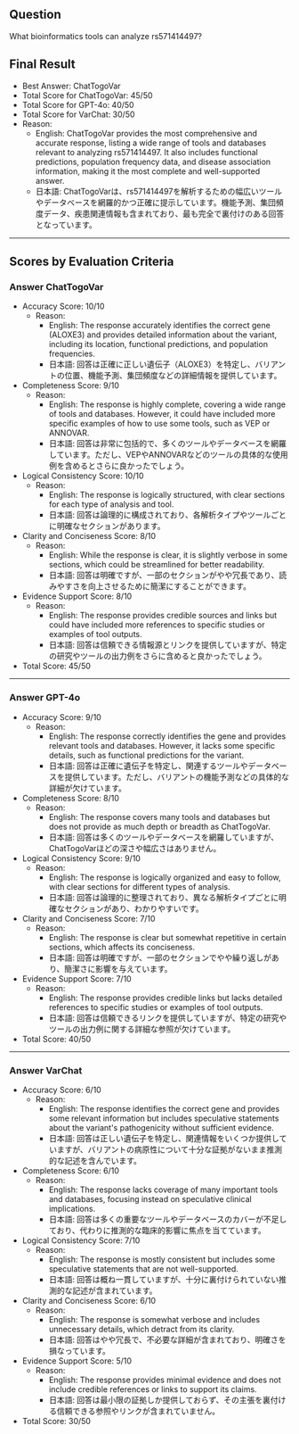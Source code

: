 ## Question

What bioinformatics tools can analyze rs571414497?

## Final Result

- Best Answer: ChatTogoVar
- Total Score for ChatTogoVar: 45/50
- Total Score for GPT-4o: 40/50
- Total Score for VarChat: 30/50
- Reason:
  - English: ChatTogoVar provides the most comprehensive and accurate response, listing a wide range of tools and databases relevant to analyzing rs571414497. It also includes functional predictions, population frequency data, and disease association information, making it the most complete and well-supported answer.
  - 日本語: ChatTogoVarは、rs571414497を解析するための幅広いツールやデータベースを網羅的かつ正確に提示しています。機能予測、集団頻度データ、疾患関連情報も含まれており、最も完全で裏付けのある回答となっています。

---

## Scores by Evaluation Criteria

### Answer ChatTogoVar
- Accuracy Score: 10/10
  - Reason: 
    - English: The response accurately identifies the correct gene (ALOXE3) and provides detailed information about the variant, including its location, functional predictions, and population frequencies.
    - 日本語: 回答は正確に正しい遺伝子（ALOXE3）を特定し、バリアントの位置、機能予測、集団頻度などの詳細情報を提供しています。
- Completeness Score: 9/10
  - Reason: 
    - English: The response is highly complete, covering a wide range of tools and databases. However, it could have included more specific examples of how to use some tools, such as VEP or ANNOVAR.
    - 日本語: 回答は非常に包括的で、多くのツールやデータベースを網羅しています。ただし、VEPやANNOVARなどのツールの具体的な使用例を含めるとさらに良かったでしょう。
- Logical Consistency Score: 10/10
  - Reason: 
    - English: The response is logically structured, with clear sections for each type of analysis and tool.
    - 日本語: 回答は論理的に構成されており、各解析タイプやツールごとに明確なセクションがあります。
- Clarity and Conciseness Score: 8/10
  - Reason: 
    - English: While the response is clear, it is slightly verbose in some sections, which could be streamlined for better readability.
    - 日本語: 回答は明確ですが、一部のセクションがやや冗長であり、読みやすさを向上させるために簡潔にすることができます。
- Evidence Support Score: 8/10
  - Reason: 
    - English: The response provides credible sources and links but could have included more references to specific studies or examples of tool outputs.
    - 日本語: 回答は信頼できる情報源とリンクを提供していますが、特定の研究やツールの出力例をさらに含めると良かったでしょう。
- Total Score: 45/50

---

### Answer GPT-4o
- Accuracy Score: 9/10
  - Reason: 
    - English: The response correctly identifies the gene and provides relevant tools and databases. However, it lacks some specific details, such as functional predictions for the variant.
    - 日本語: 回答は正確に遺伝子を特定し、関連するツールやデータベースを提供しています。ただし、バリアントの機能予測などの具体的な詳細が欠けています。
- Completeness Score: 8/10
  - Reason: 
    - English: The response covers many tools and databases but does not provide as much depth or breadth as ChatTogoVar.
    - 日本語: 回答は多くのツールやデータベースを網羅していますが、ChatTogoVarほどの深さや幅広さはありません。
- Logical Consistency Score: 9/10
  - Reason: 
    - English: The response is logically organized and easy to follow, with clear sections for different types of analysis.
    - 日本語: 回答は論理的に整理されており、異なる解析タイプごとに明確なセクションがあり、わかりやすいです。
- Clarity and Conciseness Score: 7/10
  - Reason: 
    - English: The response is clear but somewhat repetitive in certain sections, which affects its conciseness.
    - 日本語: 回答は明確ですが、一部のセクションでやや繰り返しがあり、簡潔さに影響を与えています。
- Evidence Support Score: 7/10
  - Reason: 
    - English: The response provides credible links but lacks detailed references to specific studies or examples of tool outputs.
    - 日本語: 回答は信頼できるリンクを提供していますが、特定の研究やツールの出力例に関する詳細な参照が欠けています。
- Total Score: 40/50

---

### Answer VarChat
- Accuracy Score: 6/10
  - Reason: 
    - English: The response identifies the correct gene and provides some relevant information but includes speculative statements about the variant's pathogenicity without sufficient evidence.
    - 日本語: 回答は正しい遺伝子を特定し、関連情報をいくつか提供していますが、バリアントの病原性について十分な証拠がないまま推測的な記述を含んでいます。
- Completeness Score: 6/10
  - Reason: 
    - English: The response lacks coverage of many important tools and databases, focusing instead on speculative clinical implications.
    - 日本語: 回答は多くの重要なツールやデータベースのカバーが不足しており、代わりに推測的な臨床的影響に焦点を当てています。
- Logical Consistency Score: 7/10
  - Reason: 
    - English: The response is mostly consistent but includes some speculative statements that are not well-supported.
    - 日本語: 回答は概ね一貫していますが、十分に裏付けられていない推測的な記述が含まれています。
- Clarity and Conciseness Score: 6/10
  - Reason: 
    - English: The response is somewhat verbose and includes unnecessary details, which detract from its clarity.
    - 日本語: 回答はやや冗長で、不必要な詳細が含まれており、明確さを損なっています。
- Evidence Support Score: 5/10
  - Reason: 
    - English: The response provides minimal evidence and does not include credible references or links to support its claims.
    - 日本語: 回答は最小限の証拠しか提供しておらず、その主張を裏付ける信頼できる参照やリンクが含まれていません。
- Total Score: 30/50